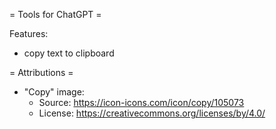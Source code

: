 = Tools for ChatGPT =

Features:
- copy text to clipboard

= Attributions =
- "Copy" image: 
    - Source: https://icon-icons.com/icon/copy/105073
    - License: https://creativecommons.org/licenses/by/4.0/
